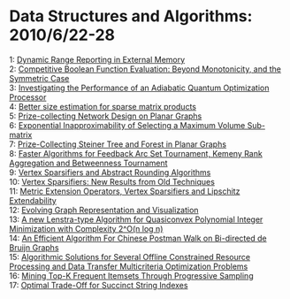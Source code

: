 # Data Structures and Algorithms: 2010/6/22-28  
1: [Dynamic Range Reporting in External Memory](https://doi.org/10.48550/arXiv.1006.4093)  
2: [Competitive Boolean Function Evaluation: Beyond Monotonicity, and the  Symmetric Case](https://doi.org/10.48550/arXiv.1006.4136)  
3: [Investigating the Performance of an Adiabatic Quantum Optimization  Processor](https://doi.org/10.48550/arXiv.1006.4147)  
4: [Better size estimation for sparse matrix products](https://doi.org/10.48550/arXiv.1006.4173)  
5: [Prize-collecting Network Design on Planar Graphs](https://doi.org/10.48550/arXiv.1006.4339)  
6: [Exponential Inapproximability of Selecting a Maximum Volume Sub-matrix](https://doi.org/10.48550/arXiv.1006.4349)  
7: [Prize-Collecting Steiner Tree and Forest in Planar Graphs](https://doi.org/10.48550/arXiv.1006.4357)  
8: [Faster Algorithms for Feedback Arc Set Tournament, Kemeny Rank  Aggregation and Betweenness Tournament](https://doi.org/10.48550/arXiv.1006.4396)  
9: [Vertex Sparsifiers and Abstract Rounding Algorithms](https://doi.org/10.48550/arXiv.1006.4536)  
10: [Vertex Sparsifiers: New Results from Old Techniques](https://doi.org/10.48550/arXiv.1006.4586)  
11: [Metric Extension Operators, Vertex Sparsifiers and Lipschitz  Extendability](https://doi.org/10.48550/arXiv.1006.4607)  
12: [Evolving Graph Representation and Visualization](https://doi.org/10.48550/arXiv.1006.4608)  
13: [A new Lenstra-type Algorithm for Quasiconvex Polynomial Integer  Minimization with Complexity 2^O(n log n)](https://doi.org/10.48550/arXiv.1006.4661)  
14: [An Efficient Algorithm For Chinese Postman Walk on Bi-directed de Bruijn  Graphs](https://doi.org/10.48550/arXiv.1006.4828)  
15: [Algorithmic Solutions for Several Offline Constrained Resource  Processing and Data Transfer Multicriteria Optimization Problems](https://doi.org/10.48550/arXiv.1006.5038)  
16: [Mining Top-K Frequent Itemsets Through Progressive Sampling](https://doi.org/10.48550/arXiv.1006.5235)  
17: [Optimal Trade-Off for Succinct String Indexes](https://doi.org/10.48550/arXiv.1006.5354)  